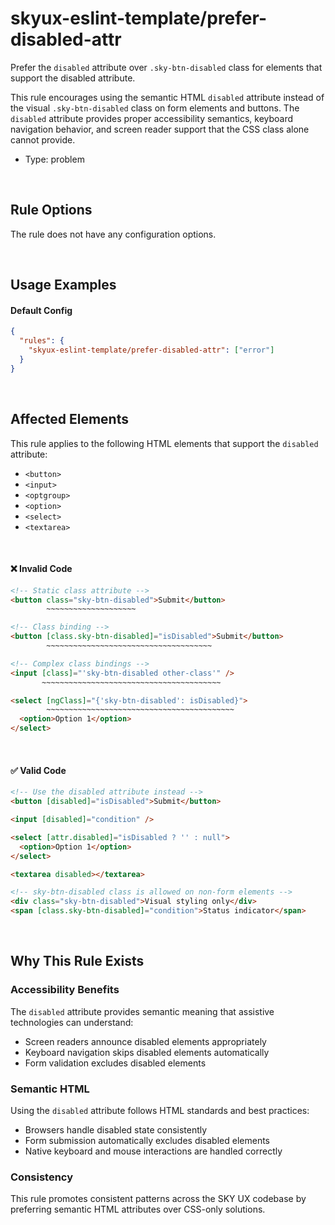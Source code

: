 # skyux-eslint-template/prefer-disabled-attr

Prefer the `disabled` attribute over `.sky-btn-disabled` class for elements that support the disabled attribute.

This rule encourages using the semantic HTML `disabled` attribute instead of the visual `.sky-btn-disabled` class on form elements and buttons. The `disabled` attribute provides proper accessibility semantics, keyboard navigation behavior, and screen reader support that the CSS class alone cannot provide.

- Type: problem

<br>

## Rule Options

The rule does not have any configuration options.

<br>

## Usage Examples

#### Default Config

```json
{
  "rules": {
    "skyux-eslint-template/prefer-disabled-attr": ["error"]
  }
}
```

<br>

## Affected Elements

This rule applies to the following HTML elements that support the `disabled` attribute:

- `<button>`
- `<input>`
- `<optgroup>`
- `<option>`
- `<select>`
- `<textarea>`

<br>

#### ❌ Invalid Code

```html
<!-- Static class attribute -->
<button class="sky-btn-disabled">Submit</button>
        ~~~~~~~~~~~~~~~~~~~~

<!-- Class binding -->
<button [class.sky-btn-disabled]="isDisabled">Submit</button>
        ~~~~~~~~~~~~~~~~~~~~~~~~~~~~~~~~~~~~~

<!-- Complex class bindings -->
<input [class]="'sky-btn-disabled other-class'" />
       ~~~~~~~~~~~~~~~~~~~~~~~~~~~~~~~~~~~~~~~~

<select [ngClass]="{'sky-btn-disabled': isDisabled}">
        ~~~~~~~~~~~~~~~~~~~~~~~~~~~~~~~~~~~~~~~~~~
  <option>Option 1</option>
</select>
```

<br>

#### ✅ Valid Code

```html
<!-- Use the disabled attribute instead -->
<button [disabled]="isDisabled">Submit</button>

<input [disabled]="condition" />

<select [attr.disabled]="isDisabled ? '' : null">
  <option>Option 1</option>
</select>

<textarea disabled></textarea>

<!-- sky-btn-disabled class is allowed on non-form elements -->
<div class="sky-btn-disabled">Visual styling only</div>
<span [class.sky-btn-disabled]="condition">Status indicator</span>
```

<br>

## Why This Rule Exists

### Accessibility Benefits

The `disabled` attribute provides semantic meaning that assistive technologies can understand:

- Screen readers announce disabled elements appropriately
- Keyboard navigation skips disabled elements automatically
- Form validation excludes disabled elements

### Semantic HTML

Using the `disabled` attribute follows HTML standards and best practices:

- Browsers handle disabled state consistently
- Form submission automatically excludes disabled elements
- Native keyboard and mouse interactions are handled correctly

### Consistency

This rule promotes consistent patterns across the SKY UX codebase by preferring semantic HTML attributes over CSS-only solutions.
